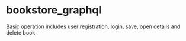 # bookstore_graphql
Basic operation includes user registration, login, save, open details and delete book
